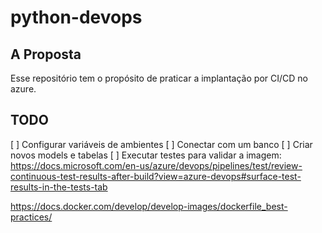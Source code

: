 # python-devops

## A Proposta
Esse repositório tem o propósito de praticar a implantação por CI/CD no azure.

## TODO

[ ] Configurar variáveis de ambientes
[ ] Conectar com um banco
[ ] Criar novos models e tabelas
[ ] Executar testes para validar a imagem: https://docs.microsoft.com/en-us/azure/devops/pipelines/test/review-continuous-test-results-after-build?view=azure-devops#surface-test-results-in-the-tests-tab

https://docs.docker.com/develop/develop-images/dockerfile_best-practices/
